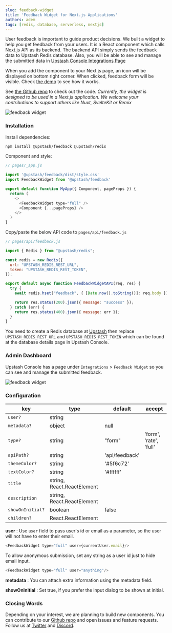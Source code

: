 ```yaml
---
slug: feedback-widget
title: 'Feedback Widget for Next.js Applications'
authors: adem
tags: [redis, database, serverless, nextjs]
---
```


User feedback is important to guide product decisions. We built a widget to help you get feedback from your users. It is a React component which calls Next.js API as its backend. The backend API simply sends the feedback data to Upstash Redis database. Also, you will be able to see and manage the submitted data in [Upstash Console Integrations Page](https://console.upstash.com/integration/feedback)

When you add the component to your Next.js page, an icon will be displayed on bottom right corner. When clicked, feedback form will be visible. Check [the demo](https://upstash-feedback-widget.vercel.app/) to see how it works.

<!--truncate -->


See [the Github repo](https://github.com/upstash/feedback) to check out the code. *Currently, the widget is designed to be used in a Next.js application. We welcome your contributions to support others like Nuxt, SvelteKit or Remix*

![feedback widget](/blog/feedback/f1.png)
         

### Installation


Install dependencies:

```bash
npm install @upstash/feedback @upstash/redis
```

Component and style:

```js
// pages/_app.js

import '@upstash/feedback/dist/style.css'
import FeedbackWidget from '@upstash/feedback'

export default function MyApp({ Component, pageProps }) {
  return (
    <>
      <FeedbackWidget type="full" />
      <Component {...pageProps} />
    </>
  )
}
```
     
Copy/paste the below API code to `pages/api/feedback.js`
```javascript
// pages/api/feedback.js

import { Redis } from "@upstash/redis";

const redis = new Redis({
  url: "UPSTASH_REDIS_REST_URL",
  token: "UPSTASH_REDIS_REST_TOKEN",
});

export default async function FeedbackWidgetAPI(req, res) {
  try {
    await redis.hset("feedback", { [Date.now().toString()]: req.body });

    return res.status(200).json({ message: "success" });
  } catch (err) {
    return res.status(400).json({ message: err });
  }
}
```

You need to create a Redis database at [Upstash](https://console.upstash.com) then replace `UPSTASH_REDIS_REST_URL` and `UPSTASH_REDIS_REST_TOKEN` which can be found at the database details page in Upstash Console.


### Admin Dashboard

Upstash Console has a page under `Integrations` > `Feedback Widget` so you can see and manage the submitted feedback. 

![feedback widget](/blog/feedback/f2.png)


### Configuration


| key            | type                         | default        | accept                 | 
| -------------- | ---------------------------- | -------------- | ---------------------- |
| `user?`        | string                       |                |                        |
| `metadata?`    | object                       | null           |                        |
| `type?`        | string                       | "form"         | 'form', 'rate', 'full' |
| `apiPath?`     | string                       | 'api/feedback' |                        |
| `themeColor?`  | string                       | '#5f6c72'      |                        |
| `textColor?`   | string                       | '#ffffff'      |                        |
| `title`        | string, React.ReactElement |                |                        |
| `description`  | string, React.ReactElement |                |                        |
| `showOnInitial?` | boolean                      | false          |                        |
| `children?`    | React.ReactElement           |                |                        |


   
**user** : Use `user` field to pass user's id or email as a parameter, so the user will not have to enter their email.
``` javascript
<FeedbackWidget type="full" user={currentUser.email}/>
```


To allow anonymous submission, set any string as a user id just to hide email input.

``` javascript
<FeedbackWidget type="full" user="anything"/>
```

**metadata** : You can attach extra information using the metadata field.

**showOnInitial** : Set true, if you prefer the input dialog to be shown at initial.


### Closing Words

Depending on your interest, we are planning to build new components. You can contribute to our [Github repo](https://github.com/upstash/feedback) and open issues and feature requests. Follow us at [Twitter](https://twitter.com/upstash) and [Discord](https://discord.gg/w9SenAtbme).
